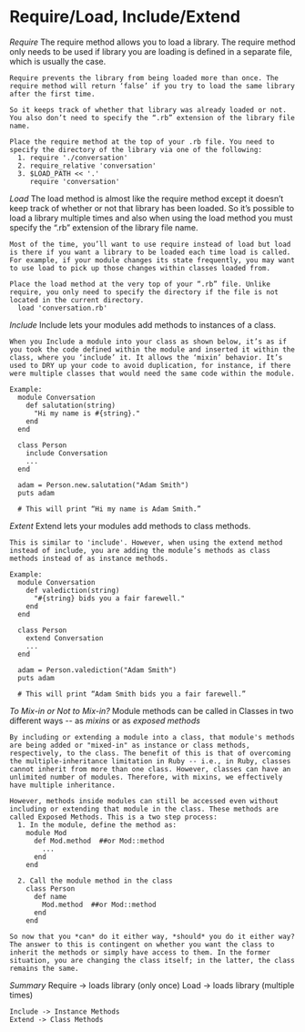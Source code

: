 # Require/Load, Include/Extend
  *Require*
    The require method allows you to load a library. The require method only needs to be used if library you are loading is defined in a separate file, which is usually the case.

    Require prevents the library from being loaded more than once. The require method will return ‘false’ if you try to load the same library after the first time.

    So it keeps track of whether that library was already loaded or not. You also don’t need to specify the “.rb” extension of the library file name.

    Place the require method at the top of your .rb file. You need to specify the directory of the library via one of the following:
      1. require './conversation'
      2. require_relative 'conversation'
      3. $LOAD_PATH << '.'
         require 'conversation'

  *Load*
    The load method is almost like the require method except it doesn’t keep track of whether or not that library has been loaded. So it’s possible to load a library multiple times and also when using the load method you must specify the “.rb” extension of the library file name.

    Most of the time, you’ll want to use require instead of load but load is there if you want a library to be loaded each time load is called. For example, if your module changes its state frequently, you may want to use load to pick up those changes within classes loaded from.

    Place the load method at the very top of your “.rb” file. Unlike require, you only need to specify the directory if the file is not located in the current directory.
      load 'conversation.rb'

  *Include*
    Include lets your modules add methods to instances of a class.

    When you Include a module into your class as shown below, it’s as if you took the code defined within the module and inserted it within the class, where you ‘include’ it. It allows the ‘mixin’ behavior. It’s used to DRY up your code to avoid duplication, for instance, if there were multiple classes that would need the same code within the module.

    Example:
      module Conversation
        def salutation(string)
          "Hi my name is #{string}."
        end
      end

      class Person
        include Conversation
        ...
      end

      adam = Person.new.salutation("Adam Smith")
      puts adam

      # This will print “Hi my name is Adam Smith.”

  *Extent*
    Extend lets your modules add methods to class methods.

    This is similar to 'include'. However, when using the extend method instead of include, you are adding the module’s methods as class methods instead of as instance methods.

    Example:
      module Conversation
        def valediction(string)
          "#{string} bids you a fair farewell."
        end
      end

      class Person
        extend Conversation
        ...
      end

      adam = Person.valediction("Adam Smith")
      puts adam

      # This will print “Adam Smith bids you a fair farewell.”

  *To Mix-in or Not to Mix-in?*
    Module methods can be called in Classes in two different ways -- as *mixins* or as *exposed methods*

    By including or extending a module into a class, that module's methods are being added or "mixed-in" as instance or class methods, respectively, to the class. The benefit of this is that of overcoming the multiple-inheritance limitation in Ruby -- i.e., in Ruby, classes cannot inherit from more than one class. However, classes can have an unlimited number of modules. Therefore, with mixins, we effectively have multiple inheritance.

    However, methods inside modules can still be accessed even without including or extending that module in the class. These methods are called Exposed Methods. This is a two step process:
      1. In the module, define the method as:
        module Mod
          def Mod.method  ##or Mod::method
            ...
          end
        end

      2. Call the module method in the class
        class Person
          def name
            Mod.method  ##or Mod::method
          end
        end

    So now that you *can* do it either way, *should* you do it either way? The answer to this is contingent on whether you want the class to inherit the methods or simply have access to them. In the former situation, you are changing the class itself; in the latter, the class remains the same.

  *Summary*
    Require -> loads library (only once)
    Load -> loads library (multiple times)

    Include -> Instance Methods
    Extend -> Class Methods
